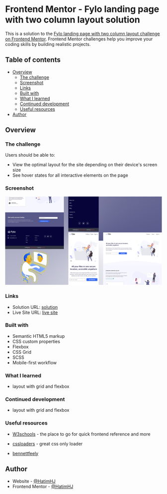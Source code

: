 # Frontend Mentor - Fylo landing page with two column layout solution

This is a solution to the [Fylo landing page with two column layout challenge on Frontend Mentor](https://www.frontendmentor.io/challenges/fylo-landing-page-with-two-column-layout-5ca5ef041e82137ec91a50f5). Frontend Mentor challenges help you improve your coding skills by building realistic projects. 

## Table of contents

- [Overview](#overview)
  - [The challenge](#the-challenge)
  - [Screenshot](#screenshot)
  - [Links](#links)
  - [Built with](#built-with)
  - [What I learned](#what-i-learned)
  - [Continued development](#continued-development)
  - [Useful resources](#useful-resources)
- [Author](#author)

## Overview

### The challenge

Users should be able to:

- View the optimal layout for the site depending on their device's screen size
- See hover states for all interactive elements on the page

### Screenshot

![](./screenshot.jpg)

### Links

- Solution URL: [solution](https://github.com/HatimHJ/fylo-landing-page)
- Live Site URL: [live site](https://hatimhj.github.io/fylo-landing-page/)

### Built with

- Semantic HTML5 markup
- CSS custom properties
- Flexbox
- CSS Grid
- SCSS
- Mobile-first workflow

### What I learned

- layout with grid and flexbox

### Continued development

- layout with grid and flexbox

### Useful resources

- [W3schools](https://www.w3schools.com/) - the place to go for quick frontend reference and more

- [cssloaders](https://cssloaders.github.io/) - great css only loader

- [bennettfeely](https://bennettfeely.com/clippy/) 

## Author

- Website         - [@HatimHJ](https://github.com/HatimHJ)
- Frontend Mentor - [@HatimHJ](https://www.frontendmentor.io/profile/HatimHJ)
